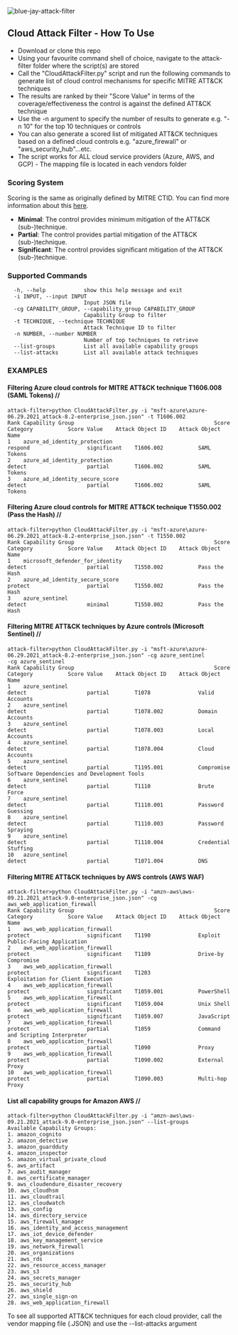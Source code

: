 ![blue-jay-attack-filter](https://github.com/user-attachments/assets/c2009d92-cee3-447e-b3b4-6ff0acffc825)

## Cloud Attack Filter - How To Use

- Download or clone this repo
- Using your favourite command shell of choice, navigate to the attack-filter folder where the script(s) are stored
- Call the "CloudAttackFilter.py" script and run the following commands to generate list of cloud control mechanisms for specific MITRE ATT&CK techniques
- The results are ranked by their "Score Value" in terms of the coverage/effectiveness the control is against the defined ATT&CK technique
- Use the -n argument to specify the number of results to generate e.g. "-n 10" for the top 10 techniques or controls
- You can also generate a scored list of mitigated ATT&CK techniques based on a defined cloud controls e.g. "azure_firewall" or "aws_security_hub"...etc.
- The script works for ALL cloud service providers (Azure, AWS, and GCP) - The mapping file is located in each vendors folder

### Scoring System

Scoring is the same as originally defined by MITRE CTID. You can find more information about this [here](https://center-for-threat-informed-defense.github.io/mappings-explorer/about/scoring/).

- **Minimal**: The control provides minimum mitigation of the ATT&CK (sub-)technique.
- **Partial**: The control provides partial mitigation of the ATT&CK (sub-)technique.
- **Significant**: The control provides significant mitigation of the ATT&CK (sub-)technique.

### Supported Commands
```
  -h, --help            show this help message and exit
  -i INPUT, --input INPUT
                        Input JSON file
  -cg CAPABILITY_GROUP, --capability_group CAPABILITY_GROUP
                        Capability Group to filter
  -t TECHNIQUE, --technique TECHNIQUE
                        Attack Technique ID to filter
  -n NUMBER, --number NUMBER
                        Number of top techniques to retrieve
  --list-groups         List all available capability groups
  --list-attacks        List all available attack techniques
```

### EXAMPLES

#### Filtering Azure cloud controls for MITRE ATT&CK technique T1606.008 (SAML Tokens) //
```
attack-filter>python CloudAttackFilter.py -i "msft-azure\azure-06.29.2021_attack-8.2-enterprise_json.json" -t T1606.002
Rank Capability Group                                            Score Category           Score Value    Attack Object ID    Attack Object Name
1    azure_ad_identity_protection                                respond                  significant    T1606.002           SAML Tokens
2    azure_ad_identity_protection                                detect                   partial        T1606.002           SAML Tokens
3    azure_ad_identity_secure_score                              detect                   partial        T1606.002           SAML Tokens
```
#### Filtering Azure cloud controls for MITRE ATT&CK technique T1550.002 (Pass the Hash) //
```
attack-filter>python CloudAttackFilter.py -i "msft-azure\azure-06.29.2021_attack-8.2-enterprise_json.json" -t T1550.002
Rank Capability Group                                            Score Category           Score Value    Attack Object ID    Attack Object Name
1    microsoft_defender_for_identity                             detect                   partial        T1550.002           Pass the Hash
2    azure_ad_identity_secure_score                              protect                  partial        T1550.002           Pass the Hash
3    azure_sentinel                                              detect                   minimal        T1550.002           Pass the Hash
```
#### Filtering MITRE ATT&CK techniques by Azure controls (Microsoft Sentinel) //
```
attack-filter>python CloudAttackFilter.py -i "msft-azure\azure-06.29.2021_attack-8.2-enterprise_json.json" -cg azure_sentinel
-cg azure_sentinel
Rank Capability Group                                            Score Category           Score Value    Attack Object ID    Attack Object Name
1    azure_sentinel                                              detect                   partial        T1078               Valid Accounts
2    azure_sentinel                                              detect                   partial        T1078.002           Domain Accounts
3    azure_sentinel                                              detect                   partial        T1078.003           Local Accounts
4    azure_sentinel                                              detect                   partial        T1078.004           Cloud Accounts
5    azure_sentinel                                              detect                   partial        T1195.001           Compromise Software Dependencies and Development Tools
6    azure_sentinel                                              detect                   partial        T1110               Brute Force
7    azure_sentinel                                              detect                   partial        T1110.001           Password Guessing
8    azure_sentinel                                              detect                   partial        T1110.003           Password Spraying
9    azure_sentinel                                              detect                   partial        T1110.004           Credential Stuffing
10   azure_sentinel                                              detect                   partial        T1071.004           DNS
```

#### Filtering MITRE ATT&CK techniques by AWS controls (AWS WAF)
```
attack-filter>python CloudAttackFilter.py -i "amzn-aws\aws-09.21.2021_attack-9.0-enterprise_json.json" -cg aws_web_application_firewall
Rank Capability Group                                            Score Category           Score Value    Attack Object ID    Attack Object Name
1    aws_web_application_firewall                                protect                  significant    T1190               Exploit Public-Facing Application
2    aws_web_application_firewall                                protect                  significant    T1189               Drive-by Compromise
3    aws_web_application_firewall                                protect                  significant    T1203               Exploitation for Client Execution
4    aws_web_application_firewall                                protect                  significant    T1059.001           PowerShell
5    aws_web_application_firewall                                protect                  significant    T1059.004           Unix Shell
6    aws_web_application_firewall                                protect                  significant    T1059.007           JavaScript
7    aws_web_application_firewall                                protect                  partial        T1059               Command and Scripting Interpreter
8    aws_web_application_firewall                                protect                  partial        T1090               Proxy
9    aws_web_application_firewall                                protect                  partial        T1090.002           External Proxy
10   aws_web_application_firewall                                protect                  partial        T1090.003           Multi-hop Proxy
```

#### List all capability groups for Amazon AWS //
```
attack-filter>python CloudAttackFilter.py -i "amzn-aws\aws-09.21.2021_attack-9.0-enterprise_json.json" --list-groups
Available Capability Groups:
1. amazon_cognito
2. amazon_detective
3. amazon_guardduty
4. amazon_inspector
5. amazon_virtual_private_cloud
6. aws_artifact
7. aws_audit_manager
8. aws_certificate_manager
9. aws_cloudendure_disaster_recovery
10. aws_cloudhsm
11. aws_cloudtrail
12. aws_cloudwatch
13. aws_config
14. aws_directory_service
15. aws_firewall_manager
16. aws_identity_and_access_management
17. aws_iot_device_defender
18. aws_key_management_service
19. aws_network_firewall
20. aws_organizations
21. aws_rds
22. aws_resource_access_manager
23. aws_s3
24. aws_secrets_manager
25. aws_security_hub
26. aws_shield
27. aws_single_sign-on
28. aws_web_application_firewall
```
To see all supported ATT&CK techniques for each cloud provider, call the vendor mapping file (.JSON) and use the --list-attacks argument 

